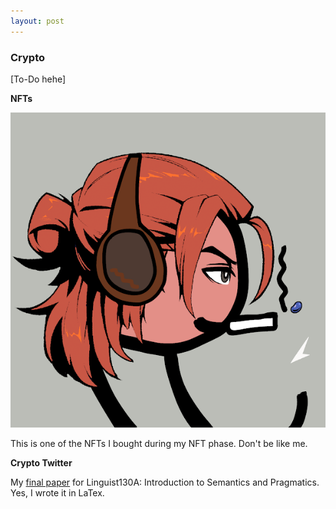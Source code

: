 ```yaml
---
layout: post
---
```


### Crypto
[To-Do hehe]

**NFTs**

![my zuki mf](../zukimf.png)

This is one of the NFTs I bought during my NFT phase. Don't be like me. 

**Crypto Twitter**

My [final paper](https://github.com/kayleegeorge/kayleegeorge.github.io/blob/efb24b144723f6762a64b1dc6b4b74a9f9c9fef6/Ling130A_Final_Report_.pdf) for Linguist130A: Introduction to Semantics and Pragmatics. Yes, I wrote it in LaTex.
